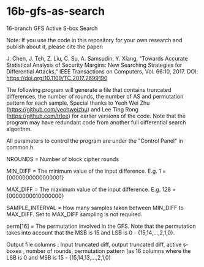 # 16b-gfs-as-search
16-branch GFS Active S-box Search

Note: If you use the code in this repository for your own research and publish about it, please cite the paper:

J. Chen, J. Teh, Z. Liu, C. Su, A. Samsudin, Y. Xiang, "Towards Accurate Statistical Analysis of Security Margins: New Searching Strategies for Differential Attacks," IEEE Transactions on Computers, Vol. 66:10, 2017. DOI: https://doi.org/10.1109/TC.2017.2699190

The following program will generate a file that contains truncated differences, the number of rounds, the number of AS and permutation pattern for each sample.
Special thanks to Yeoh Wei Zhu (https://github.com/yeohweizhu) and Lee Ting Rong (https://github.com/trlee) for earlier versions of the code.
Note that the program may have redundant code from another full differential search algorithm.

All parameters to control the program are under the "Control Panel" in common.h.

NROUNDS = Number of block cipher rounds

MIN_DIFF = The minimum value of the input difference. E.g. 1 =    {0000000000000001}

MAX_DIFF = The maximum value of the input difference. E.g. 128 =  {0000000010000000}

SAMPLE_INTERVAL = How many samples taken between MIN_DIFF to MAX_DIFF. Set to MAX_DIFF sampling is not required.

perm[16] = The permutation involved in the GFS. Note that the permutation takes into account that the MSB is 15 and LSB is 0 - {15,14,...,2,1,0}. 

Output file columns : Input truncated diff, output truncated diff, active s-boxes , number of rounds, permutation pattern (as 16 columns where the LSB is 0 and MSB is 15 - {15,14,13,...,2,1,0)
